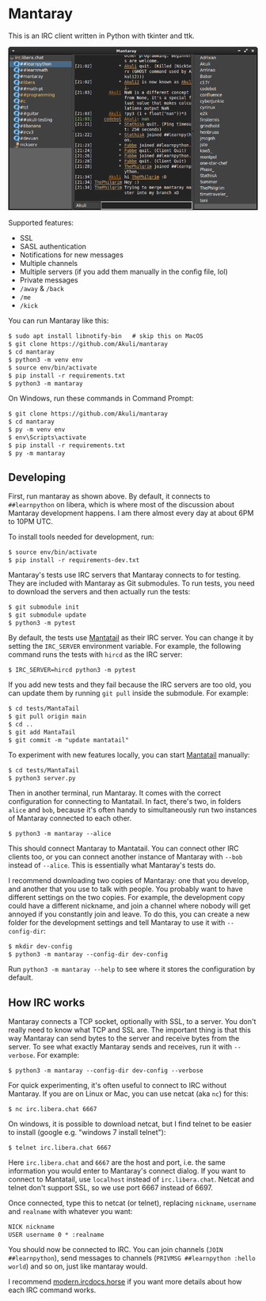 # Mantaray

This is an IRC client written in Python with tkinter and ttk.

![Screenshot](screenshot.png)

Supported features:

- SSL
- SASL authentication
- Notifications for new messages
- Multiple channels
- Multiple servers (if you add them manually in the config file, lol)
- Private messages
- `/away` & `/back`
- `/me`
- `/kick`

You can run Mantaray like this:

    $ sudo apt install libnotify-bin   # skip this on MacOS
    $ git clone https://github.com/Akuli/mantaray
    $ cd mantaray
    $ python3 -m venv env
    $ source env/bin/activate
    $ pip install -r requirements.txt
    $ python3 -m mantaray

On Windows, run these commands in Command Prompt:

    $ git clone https://github.com/Akuli/mantaray
    $ cd mantaray
    $ py -m venv env
    $ env\Scripts\activate
    $ pip install -r requirements.txt
    $ py -m mantaray


## Developing

First, run mantaray as shown above.
By default, it connects to `##learnpython` on libera, which is where
most of the discussion about Mantaray development happens.
I am there almost every day at about 6PM to 10PM UTC.

To install tools needed for development, run:

    $ source env/bin/activate
    $ pip install -r requirements-dev.txt

Mantaray's tests use IRC servers that Mantaray connects to for testing.
They are included with Mantaray as Git submodules.
To run tests, you need to download the servers and then actually run the tests:

    $ git submodule init
    $ git submodule update
    $ python3 -m pytest

By default, the tests use [Mantatail](https://github.com/ThePhilgrim/MantaTail)
as their IRC server.
You can change it by setting the `IRC_SERVER` environment variable.
For example, the following command runs the tests with `hircd` as the IRC server:

    $ IRC_SERVER=hircd python3 -m pytest

If you add new tests and they fail because the IRC servers are too old,
you can update them by running `git pull` inside the submodule. For example:

    $ cd tests/MantaTail
    $ git pull origin main
    $ cd ..
    $ git add MantaTail
    $ git commit -m "update mantatail"

To experiment with new features locally, you can start [Mantatail](https://github.com/ThePhilgrim/MantaTail) manually:

    $ cd tests/MantaTail
    $ python3 server.py

Then in another terminal, run Mantaray.
It comes with the correct configuration for connecting to Mantatail.
In fact, there's two, in folders `alice` and `bob`,
because it's often handy to simultaneously run two instances of Mantaray
connected to each other.

    $ python3 -m mantaray --alice

This should connect Mantaray to Mantatail.
You can connect other IRC clients too,
or you can connect another instance of Mantaray with `--bob` instead of `--alice`.
This is essentially what Mantaray's tests do.

I recommend downloading two copies of Mantaray:
one that you develop, and another that you use to talk with people.
You probably want to have different settings on the two copies.
For example, the development copy could have a different nickname,
and join a channel where nobody will get annoyed if you constantly join and leave.
To do this, you can create a new folder for the development settings
and tell Mantaray to use it with `--config-dir`:

    $ mkdir dev-config
    $ python3 -m mantaray --config-dir dev-config

Run `python3 -m mantaray --help` to see
where it stores the configuration by default.


## How IRC works

Mantaray connects a TCP socket, optionally with SSL, to a server.
You don't really need to know what TCP and SSL are.
The important thing is that this way Mantaray can send bytes to the server
and receive bytes from the server.
To see what exactly Mantaray sends and receives, run it with `--verbose`.
For example:

    $ python3 -m mantaray --config-dir dev-config --verbose

For quick experimenting, it's often useful to connect to IRC without Mantaray.
If you are on Linux or Mac, you can use netcat (aka `nc`) for this:

    $ nc irc.libera.chat 6667

On windows, it is possible to download netcat,
but I find telnet to be easier to install
(google e.g. "windows 7 install telnet"):

    $ telnet irc.libera.chat 6667

Here `irc.libera.chat` and `6667` are the host and port,
i.e. the same information you would enter to Mantaray's connect dialog.
If you want to connect to Mantatail, use `localhost` instead of `irc.libera.chat`.
Netcat and telnet don't support SSL, so we use port 6667 instead of 6697.

Once connected, type this to netcat (or telnet),
replacing `nickname`, `username` and `realname` with whatever you want:

    NICK nickname
    USER username 0 * :realname

You should now be connected to IRC. You can join channels (`JOIN ##learnpython`),
send messages to channels (`PRIVMSG ##learnpython :hello world`) and so on,
just like mantaray would.

I recommend [modern.ircdocs.horse](https://modern.ircdocs.horse/)
if you want more details about how each IRC command works.
